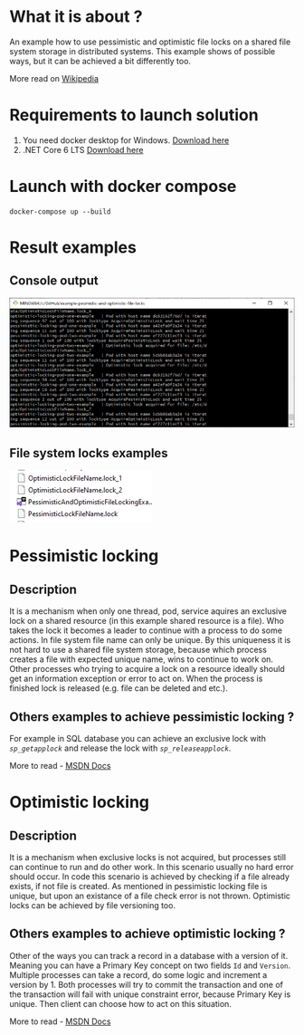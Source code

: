 # What it is about ?
 An example how to use pessimistic and optimistic file locks on a shared file system storage in distributed systems. This example shows of possible ways, but it can be achieved a bit differently too.

 More read on [Wikipedia](https://en.wikipedia.org/wiki/Lock_(computer_science))

 # Requirements to launch solution

 1. You need docker desktop for Windows. [Download here](https://www.docker.com/products/docker-desktop/)
 2. .NET Core 6 LTS [Download here](https://dotnet.microsoft.com/en-us/download/dotnet/6.0)

# Launch with docker compose

```
docker-compose up --build
```

# Result examples

## Console output
<img src="console_log.png" alt="Console log example"
     title="Console log example" />

## File system locks examples
<img src="files_lock_examples.png" alt="Locks examples"
     title="Locks examples" />

# Pessimistic locking

## Description

 It is a mechanism when only one thread, pod, service aquires an exclusive lock on a shared resource (in this example shared resource is a file). 
 Who takes the lock it becomes a leader to continue with a process to do some actions.
 In file system file name can only be unique. 
 By this uniqueness it is not hard to use a shared file system storage, 
 because which process creates a file with expected unique name, wins to continue to work on.
 Other processes who trying to acquire a lock on a resource ideally should get an information exception or error to act on. 
 When the process is finished lock is released (e.g. file can be deleted and etc.).

## Others examples to achieve pessimistic locking ?

 For example in SQL database you can achieve an exclusive lock with *`sp_getapplock`* 
 and release the lock with *`sp_releaseapplock`*. 

 More to read - [MSDN Docs](https://learn.microsoft.com/en-us/sql/relational-databases/system-stored-procedures/sp-getapplock-transact-sql?view=sql-server-ver16)

# Optimistic locking

## Description

 It is a mechanism when exclusive locks is not acquired, but processes still can continue to run and do other work.
 In this scenario usually no hard error should occur. 
 In code this scenario is achieved by checking if a file already exists, if not file is created.
 As mentioned in pessimistic locking file is unique, but upon an existance of a file check error is not thrown. Optimistic locks can be achieved by file versioning too.
  
## Others examples to achieve optimistic locking ?

 Other of the ways you can track a record in a database  with a version of it. Meaning you can have a Primary Key concept on two fields `Id` and `Version`.
 Multiple processes can take a record, do some logic and increment a version by 1. 
 Both processes will try to commit the transaction and one of the transaction will fail with unique constraint error, because Primary Key is unique.
 Then client can choose how to act on this situation.

 More to read - [MSDN Docs](https://learn.microsoft.com/en-us/dotnet/framework/data/adonet/optimistic-concurrency)
